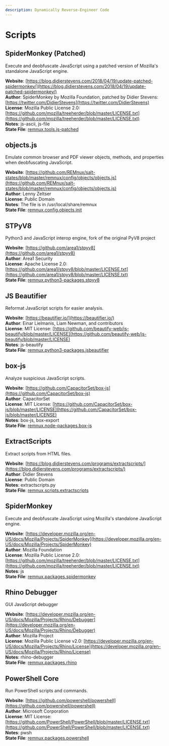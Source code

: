 ```yaml
---
description: Dynamically Reverse-Engineer Code
---
```


# Scripts

## SpiderMonkey \(Patched\)

Execute and deobfuscate JavaScript using a patched version of Mozilla's standalone JavaScript engine.

**Website**: [https://blog.didierstevens.com/2018/04/19/update-patched-spidermonkey/](https://blog.didierstevens.com/2018/04/19/update-patched-spidermonkey/)  
**Author**: SpiderMonkey by Mozilla Foundation, patched by Didier Stevens: [https://twitter.com/DidierStevens](https://twitter.com/DidierStevens)  
**License**: Mozilla Public License 2.0: [https://github.com/mozilla/treeherder/blob/master/LICENSE.txt](https://github.com/mozilla/treeherder/blob/master/LICENSE.txt)  
**Notes**: js-ascii, js-file  
**State File**: [remnux.tools.js-patched](https://github.com/REMnux/salt-states/blob/master/remnux/tools/js-patched.sls)

## objects.js

Emulate common browser and PDF viewer objects, methods, and properties when deobfuscating JavaScript.

**Website**: [https://github.com/REMnux/salt-states/blob/master/remnux/config/objects/objects.js](https://github.com/REMnux/salt-states/blob/master/remnux/config/objects/objects.js)  
**Author**: Lenny Zeltser  
**License**: Public Domain  
**Notes**: The file is in /usr/local/share/remnux  
**State File**: [remnux.config.objects.init](https://github.com/REMnux/salt-states/blob/master/remnux/config/objects/init.sls)

## STPyV8

Python3 and JavaScript interop engine, fork of the original PyV8 project

**Website**: [https://github.com/area1/stpyv8](https://github.com/area1/stpyv8)  
**Author**: Area1 Security  
**License**: Apache License 2.0: [https://github.com/area1/stpyv8/blob/master/LICENSE.txt](https://github.com/area1/stpyv8/blob/master/LICENSE.txt)  
**State File**: [remnux.python3-packages.stpyv8](https://github.com/REMnux/salt-states/blob/master/remnux/python3-packages/stpyv8.sls)

## JS Beautifier

Reformat JavaScript scripts for easier analysis.

**Website**: [https://beautifier.io/](https://beautifier.io/)  
**Author**: Einar Lielmanis, Liam Newman, and contributors  
**License**: MIT License: [https://github.com/beautify-web/js-beautify/blob/master/LICENSE](https://github.com/beautify-web/js-beautify/blob/master/LICENSE)  
**Notes**: js-beautify  
**State File**: [remnux.python3-packages.jsbeautifier](https://github.com/REMnux/salt-states/blob/master/remnux/python3-packages/jsbeautifier.sls)

## box-js

Analyze suspicious JavaScript scripts.

**Website**: [https://github.com/CapacitorSet/box-js](https://github.com/CapacitorSet/box-js)  
**Author**: CapacitorSet  
**License**: MIT License: [https://github.com/CapacitorSet/box-js/blob/master/LICENSE](https://github.com/CapacitorSet/box-js/blob/master/LICENSE)  
**Notes**: box-js, box-export  
**State File**: [remnux.node-packages.box-js](https://github.com/REMnux/salt-states/blob/master/remnux/node-packages/box-js.sls)

## ExtractScripts

Extract scripts from HTML files.

**Website**: [https://blog.didierstevens.com/programs/extractscripts/](https://blog.didierstevens.com/programs/extractscripts/)  
**Author**: Didier Stevens  
**License**: Public Domain  
**Notes**: extractscripts.py  
**State File**: [remnux.scripts.extractscripts](https://github.com/REMnux/salt-states/blob/master/remnux/scripts/extractscripts.sls)

## SpiderMonkey

Execute and deobfuscate JavaScript using Mozilla's standalone JavaScript engine.

**Website**: [https://developer.mozilla.org/en-US/docs/Mozilla/Projects/SpiderMonkey](https://developer.mozilla.org/en-US/docs/Mozilla/Projects/SpiderMonkey)  
**Author**: Mozilla Foundation  
**License**: Mozilla Public License 2.0: [https://github.com/mozilla/treeherder/blob/master/LICENSE.txt](https://github.com/mozilla/treeherder/blob/master/LICENSE.txt)  
**Notes**: js  
**State File**: [remnux.packages.spidermonkey](https://github.com/REMnux/salt-states/blob/master/remnux/packages/spidermonkey.sls)

## Rhino Debugger

GUI JavaScript debugger

**Website**: [https://developer.mozilla.org/en-US/docs/Mozilla/Projects/Rhino/Debugger](https://developer.mozilla.org/en-US/docs/Mozilla/Projects/Rhino/Debugger)  
**Author**: Mozilla Project  
**License**: Mozilla Public License v2.0: [https://developer.mozilla.org/en-US/docs/Mozilla/Projects/Rhino/License](https://developer.mozilla.org/en-US/docs/Mozilla/Projects/Rhino/License)  
**Notes**: rhino-debugger  
**State File**: [remnux.packages.rhino](https://github.com/REMnux/salt-states/blob/master/remnux/packages/rhino.sls)

## PowerShell  Core

Run PowerShell scripts and commands.

**Website**: [https://github.com/powershell/powershell](https://github.com/powershell/powershell)  
**Author**: Microsoft Corporation  
**License**: MIT License: [https://github.com/PowerShell/PowerShell/blob/master/LICENSE.txt](https://github.com/PowerShell/PowerShell/blob/master/LICENSE.txt)  
**Notes**: pwsh  
**State File**: [remnux.packages.powershell](https://github.com/REMnux/salt-states/blob/master/remnux/packages/powershell.sls)

